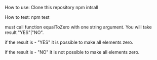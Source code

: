 How to use: Clone this repository npm intsall

How to test: npm test

must call function equalToZero with one string argument. You will take result "YES"|"NO".

if the result is - "YES" it is possible to make all elements zero.

if the result is - "NO" it is not possible to make all elements zero.